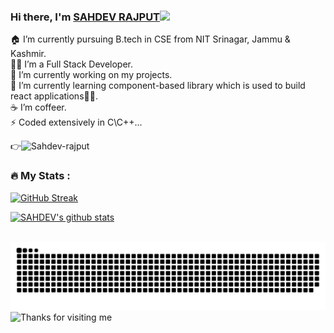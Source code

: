 ### Hi there, I'm [SAHDEV RAJPUT](https://github.com/Sahdev-rajput)<img src="https://media.giphy.com/media/hvRJCLFzcasrR4ia7z/giphy.gif" width="5%">

<link rel="stylesheet" href="https://cdn.jsdelivr.net/gh/devicons/devicon@latest/devicon.min.css">

🏠 I’m currently pursuing B.tech in CSE from NIT Srinagar, Jammu & Kashmir. <br/>
👨‍💻 I’m a Full Stack Developer.<br/>
🔭 I’m currently working on my projects.<br/>
🌱 I’m currently learning component-based library which is used to build react applications🤦‍♂.<br/>
☕️ I’m coffeer. <br/>
⚡ Coded extensively in C\C++...

 <p align="left"> 👉<img src="https://komarev.com/ghpvc/?username=Sahdev-rajput&label=Profile%20views&color=0e75b6&style=flat" alt="Sahdev-rajput" /> </p>



  ### :fire: My Stats :
[![GitHub Streak](http://github-readme-streak-stats.herokuapp.com?user=Sahdev-rajput)](https://git.io/streak-stats)

[![SAHDEV's github stats](https://github-readme-stats.vercel.app/api?username=Sahdev-rajput&show_icons=true&theme=merko)](https://github.com/Sahdev-rajput)


<br />
<img src="https://github.com/Platane/snk/raw/output/github-contribution-grid-snake.svg"/>
<img height="120" alt="Thanks for visiting me" width="100%" src="https://raw.githubusercontent.com/BrunnerLivio/brunnerlivio/master/images/marquee.svg" />

